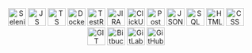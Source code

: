 <div align="center">  
  <img src="https://img.icons8.com/?size=100&id=ZIQW0IkyKdZV&format=png&color=000000" width="36" height="36" alt="Selenium Webdriver"/>
  <img src="https://img.icons8.com/?size=100&id=108784&format=png&color=000000" width="36" height="36" alt="JS"/>
  <img src="https://img.icons8.com/?size=100&id=uJM6fQYqDaZK&format=png&color=000000" width="36" height="36" alt="TS"/>
  <img src="https://img.icons8.com/?size=100&id=zFAYIdFZlGxP&format=png&color=000000" width="36" height="36" alt="Docker"/>
  <img src="https://img.icons8.com/?size=100&id=rWQ6Qj4WSwBn&format=png&color=000000" width="36" height="36" alt="TestRail"/>
  <img src="https://img.icons8.com/?size=100&id=oROcPah5ues6&format=png&color=000000" width="36" height="36" alt="JIRA"/>
  <img src="https://img.icons8.com/?size=100&id=PFPrxqrF3xAo&format=png&color=000000" width="36" height="36" alt="ClickUp"/>
  <img src="https://icons8.com/icon/QEQQKirln6Tf/postman-api" width="36" height="36" alt="Postman"/>
  <img src="https://img.icons8.com/?size=100&id=111953&format=png&color=000000" width="36" height="36" alt="JSON"/>
  <img src="https://img.icons8.com/?size=100&id=10429&format=png&color=000000" width="36" height="36" alt="SQL"/>
  <img src="https://img.icons8.com/?size=100&id=D2Hi2VkJSi33&format=png&color=000000" width="36" height="36" alt="HTML"/>
  <img src="https://img.icons8.com/?size=100&id=YjeKwnSQIBUq&format=png&color=000000" width="36" height="36" alt="CSS"/>
  <img src="https://img.icons8.com/?size=100&id=20906&format=png&color=000000" width="36" height="36" alt="GIT"/>
  <img src="https://img.icons8.com/?size=100&id=iZTo5EQZtLKm&format=png&color=000000" width="36" height="36" alt="Bitbucket"/>
  <img src="https://img.icons8.com/?size=100&id=34886&format=png&color=000000" width="36" height="36" alt="GitLab"/>
  <img src="https://img.icons8.com/?size=100&id=CexFs1lac6J7&format=png&color=000000" width="36" height="36" alt="GitHub"/>
</div>
